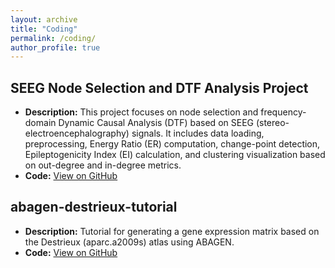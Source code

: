 ```yaml
---
layout: archive
title: "Coding"
permalink: /coding/
author_profile: true
---
```




## SEEG Node Selection and DTF Analysis Project
- **Description:** This project focuses on node selection and frequency-domain Dynamic Causal Analysis (DTF) based on SEEG (stereo-electroencephalography) signals. It includes data loading, preprocessing, Energy Ratio (ER) computation, change-point detection, Epileptogenicity Index (EI) calculation, and clustering visualization based on out-degree and in-degree metrics.
- **Code:** [View on GitHub](https://github.com/Lyy-River/SEEG_project)  


##  abagen-destrieux-tutorial
- **Description:** Tutorial for generating a gene expression matrix based on the Destrieux (aparc.a2009s) atlas using ABAGEN.
- **Code:** [View on GitHub](https://github.com/Lyy-River/abagen-destrieux-tutorial)
